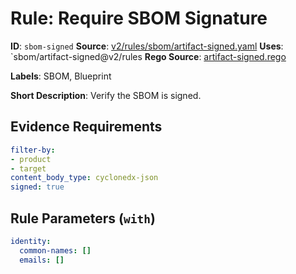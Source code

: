 # Rule: Require SBOM Signature

**ID**: `sbom-signed`
**Source**: [v2/rules/sbom/artifact-signed.yaml](https://github.com/scribe-public/sample-policies/v2/rules/sbom/artifact-signed.yaml)
**Uses**: `sbom/artifact-signed@v2/rules
**Rego Source**: [artifact-signed.rego](https://github.com/scribe-public/sample-policies/v2/rules/sbom/artifact-signed.rego)

**Labels**: SBOM, Blueprint

**Short Description**: Verify the SBOM is signed.

## Evidence Requirements

```yaml
filter-by:
- product
- target
content_body_type: cyclonedx-json
signed: true
```
## Rule Parameters (`with`)

```yaml
identity:
  common-names: []
  emails: []
```
